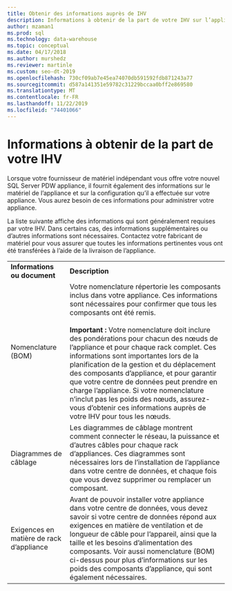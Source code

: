 ```yaml
---
title: Obtenir des informations auprès de IHV
description: Informations à obtenir de la part de votre IHV sur l’appliance Analytics Platform System.
author: mzaman1
ms.prod: sql
ms.technology: data-warehouse
ms.topic: conceptual
ms.date: 04/17/2018
ms.author: murshedz
ms.reviewer: martinle
ms.custom: seo-dt-2019
ms.openlocfilehash: 730cf09ab7e45ea74070db591592fdb871243a77
ms.sourcegitcommit: d587a141351e59782c31229bccaa0bff2e869580
ms.translationtype: MT
ms.contentlocale: fr-FR
ms.lasthandoff: 11/22/2019
ms.locfileid: "74401066"
---
```

# <a name="information-to-obtain-from-your-ihv"></a>Informations à obtenir de la part de votre IHV
Lorsque votre fournisseur de matériel indépendant vous offre votre nouvel SQL Server PDW appliance, il fournit également des informations sur le matériel de l’appliance et sur la configuration qu’il a effectuée sur votre appliance. Vous aurez besoin de ces informations pour administrer votre appliance.  
  
La liste suivante affiche des informations qui sont généralement requises par votre IHV. Dans certains cas, des informations supplémentaires ou d’autres informations sont nécessaires. Contactez votre fabricant de matériel pour vous assurer que toutes les informations pertinentes vous ont été transférées à l’aide de la livraison de l’appliance.  
  
|||  
|-|-|  
|**Informations ou document**|**Description**|  
|Nomenclature (BOM)|Votre nomenclature répertorie les composants inclus dans votre appliance. Ces informations sont nécessaires pour confirmer que tous les composants ont été remis.<br /><br />**Important :** Votre nomenclature doit inclure des pondérations pour chacun des nœuds de l’appliance et pour chaque rack complet. Ces informations sont importantes lors de la planification de la gestion et du déplacement des composants d’appliance, et pour garantir que votre centre de données peut prendre en charge l’appliance. Si votre nomenclature n’inclut pas les poids des nœuds, assurez-vous d’obtenir ces informations auprès de votre IHV pour tous les nœuds.|  
|Diagrammes de câblage|Les diagrammes de câblage montrent comment connecter le réseau, la puissance et d’autres câbles pour chaque rack d’appliances. Ces diagrammes sont nécessaires lors de l’installation de l’appliance dans votre centre de données, et chaque fois que vous devez supprimer ou remplacer un composant.|  
|Exigences en matière de rack d’appliance|Avant de pouvoir installer votre appliance dans votre centre de données, vous devez savoir si votre centre de données répond aux exigences en matière de ventilation et de longueur de câble pour l’appareil, ainsi que la taille et les besoins d’alimentation des composants. Voir aussi nomenclature (BOM) ci-dessus pour plus d’informations sur les poids des composants d’appliance, qui sont également nécessaires.|  
  
